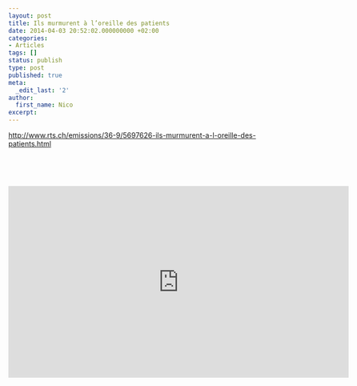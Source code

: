 ```yaml
---
layout: post
title: Ils murmurent à l’oreille des patients
date: 2014-04-03 20:52:02.000000000 +02:00
categories:
- Articles
tags: []
status: publish
type: post
published: true
meta:
  _edit_last: '2'
author:
  first_name: Nico
excerpt:
---
```

<p><a href="http://www.rts.ch/emissions/36-9/5697626-ils-murmurent-a-l-oreille-des-patients.html">http://www.rts.ch/emissions/36-9/5697626-ils-murmurent-a-l-oreille-des-patients.html</a></p>
<p>&nbsp;</p>
<p>&nbsp;</p>
<p><iframe width="680" height="383" src="http://www.rts.ch/embed/O68b" frameborder="0"></iframe></p>
<p>&nbsp;</p>
